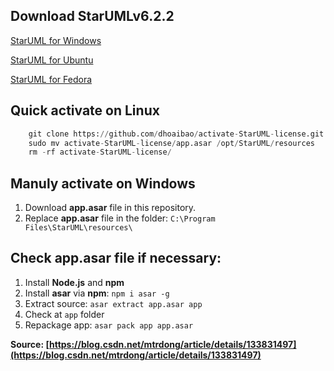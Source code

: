 ## Download StarUMLv6.2.2
[StarUML for Windows](https://staruml.io/api/download/releases-v6/StarUML%20Setup%206.2.2.exe)

[StarUML for Ubuntu](https://staruml.io/api/download/releases-v6/StarUML_6.2.2_amd64.deb)

[StarUML for Fedora](https://staruml.io/api/download/releases-v6/StarUML-6.2.2.x86_64.rpm)

## Quick activate on Linux
```py
    git clone https://github.com/dhoaibao/activate-StarUML-license.git
    sudo mv activate-StarUML-license/app.asar /opt/StarUML/resources
    rm -rf activate-StarUML-license/
```

## Manuly activate on Windows
1. Download **app.asar** file in this repository.
2. Replace **app.asar** file in the folder: ```C:\Program Files\StarUML\resources\```

## Check app.asar file if necessary:
1. Install **Node.js** and **npm**
2. Install **asar** via **npm**: ```npm i asar -g```
3. Extract source: ```asar extract app.asar app```
4. Check at ```app``` folder
5. Repackage app: ```asar pack app app.asar```

**Source: [https://blog.csdn.net/mtrdong/article/details/133831497](https://blog.csdn.net/mtrdong/article/details/133831497)**
